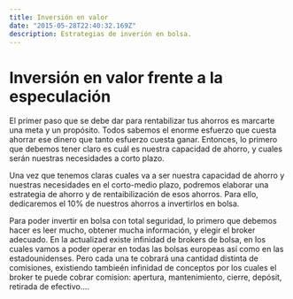 ```yaml
---
title: Inversión en valor
date: "2015-05-28T22:40:32.169Z"
description: Estrategias de inverión en bolsa.
---
```


# Inversión en valor frente a la especulación

El primer paso que se debe dar para rentabilizar tus ahorros es marcarte una meta y un propósito. Todos sabemos el enorme esfuerzo que cuesta ahorrar ese dinero que tanto esfuerzo cuesta ganar. Entonces, lo primero que debemos tener claro es cuál es nuestra capacidad de ahorro, y cuales serán nuestras necesidades a corto plazo.

Una vez que tenemos claras cuales va a ser nuestra capacidad de ahorro y nuestras necesidades en el corto-medio plazo, podremos elaborar una estrategia de ahorro y de rentaibilización de esos ahorros. Para ello, dedicaremos el 10% de nuestros ahorros a invertirlos en bolsa.

Para poder invertir en bolsa con total seguridad, lo primero que debemos hacer es leer mucho, obtener mucha información, y elegir el broker adecuado. En la actualizad existe infinidad de brokers de bolsa, en los cuales vamos a poder operar en todas las bolsas europeas así como en las estadounidenses. Pero cada una te cobrará una cantidad distinta de comisiones, existiendo tambieén infinidad de conceptos por los cuales el broker te puede cobrar comision: apertura, mantenimiento, cierre, depósit, retirada de efectivo....

